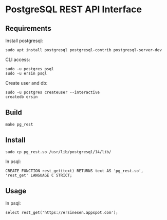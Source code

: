 # PostgreSQL REST API Interface

## Requirements


Install postgresql:

```
sudo apt install postgresql postgresql-contrib postgresql-server-dev
```

CLI access:

```
sudo -u postgres psql
sudo -u ersin psql
```

Create user and db:
```
sudo -u postgres createuser --interactive
createdb ersin
```

## Build

```
make pg_rest
```

## Install

```
sudo cp pg_rest.so /usr/lib/postgresql/14/lib/
```

In psql:

```
CREATE FUNCTION rest_get(text) RETURNS text AS 'pg_rest.so', 'rest_get' LANGUAGE C STRICT;
```


## Usage

In psql:
```
select rest_get('https://ersinesen.appspot.com');
```